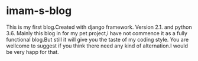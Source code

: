 # imam-s-blog
This is my first blog.Created with django framework. Version 2.1. and python 3.6.
Mainly this blog in for my pet project,i have not commence it as a fully functional blog.But still it will give you the taste of my coding style.
You are wellcome to suggest if you think there need any kind of alternation.I would be very happ for that.
